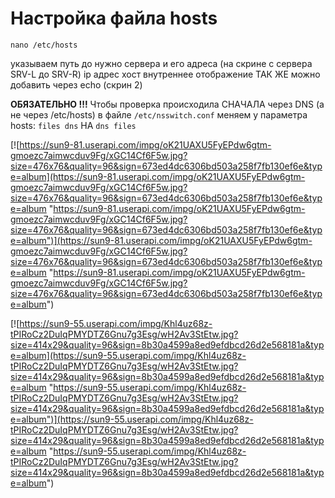 # Настройка файла hosts

``` nano /etc/hosts ```

указываем путь до нужно сервера и его адреса (на скрине с сервера SRV-L до SRV-R)
ip адрес хост внутреннее отображение
ТАК ЖЕ можно добавить через echo (скрин 2)

**ОБЯЗАТЕЛЬНО !!!** Чтобы проверка происходила СНАЧАЛА через DNS (а не через /etc/hosts)
в файле ``` /etc/nsswitch.conf ``` меняем у параметра hosts:
``` files dns ``` НА ``` dns files ```

[![https://sun9-81.userapi.com/impg/oK21UAXU5FyEPdw6gtm-gmoezc7aimwcduv9Fg/xGC14Cf6F5w.jpg?size=476x76&quality=96&sign=673ed4dc6306bd503a258f7fb130ef6e&type=album](https://sun9-81.userapi.com/impg/oK21UAXU5FyEPdw6gtm-gmoezc7aimwcduv9Fg/xGC14Cf6F5w.jpg?size=476x76&quality=96&sign=673ed4dc6306bd503a258f7fb130ef6e&type=album "https://sun9-81.userapi.com/impg/oK21UAXU5FyEPdw6gtm-gmoezc7aimwcduv9Fg/xGC14Cf6F5w.jpg?size=476x76&quality=96&sign=673ed4dc6306bd503a258f7fb130ef6e&type=album")](https://sun9-81.userapi.com/impg/oK21UAXU5FyEPdw6gtm-gmoezc7aimwcduv9Fg/xGC14Cf6F5w.jpg?size=476x76&quality=96&sign=673ed4dc6306bd503a258f7fb130ef6e&type=album "https://sun9-81.userapi.com/impg/oK21UAXU5FyEPdw6gtm-gmoezc7aimwcduv9Fg/xGC14Cf6F5w.jpg?size=476x76&quality=96&sign=673ed4dc6306bd503a258f7fb130ef6e&type=album")

[![https://sun9-55.userapi.com/impg/Khl4uz68z-tPIRoCz2DuIqPMYDTZ6Gnu7g3Esg/wH2Av3StEtw.jpg?size=414x29&quality=96&sign=8b30a4599a8ed9efdbcd26d2e568181a&type=album](https://sun9-55.userapi.com/impg/Khl4uz68z-tPIRoCz2DuIqPMYDTZ6Gnu7g3Esg/wH2Av3StEtw.jpg?size=414x29&quality=96&sign=8b30a4599a8ed9efdbcd26d2e568181a&type=album "https://sun9-55.userapi.com/impg/Khl4uz68z-tPIRoCz2DuIqPMYDTZ6Gnu7g3Esg/wH2Av3StEtw.jpg?size=414x29&quality=96&sign=8b30a4599a8ed9efdbcd26d2e568181a&type=album")](https://sun9-55.userapi.com/impg/Khl4uz68z-tPIRoCz2DuIqPMYDTZ6Gnu7g3Esg/wH2Av3StEtw.jpg?size=414x29&quality=96&sign=8b30a4599a8ed9efdbcd26d2e568181a&type=album "https://sun9-55.userapi.com/impg/Khl4uz68z-tPIRoCz2DuIqPMYDTZ6Gnu7g3Esg/wH2Av3StEtw.jpg?size=414x29&quality=96&sign=8b30a4599a8ed9efdbcd26d2e568181a&type=album")
